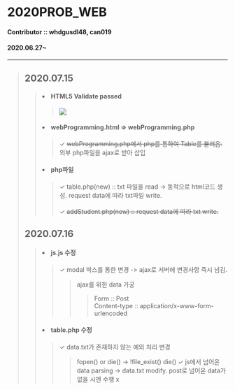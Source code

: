 # 2020PROB_WEB
#### Contributor :: whdgusdl48, can019
#### 2020.06.27~
<hr/>

>## **2020.07.15**
> >#### <li> **HTML5 Validate passed**
> > > <img src = "https://user-images.githubusercontent.com/26926966/87548043-ec73a100-c6e6-11ea-9ada-1a8acc19ead3.png" >
> >#### <li> **webProgramming.html => webProgramming.php**
> > > ✓ ~~webProgramming.php에서 php를 통하여 Table를 불러옴.~~ 외부 php파일을 ajax로 받아 삽입  
> >#### <li> **php파일**
> > > ✓ table.php(new) :: txt 파일을 read -> 동적으로 html코드 생성. request data에 따라 txt파일 write.<br>   
> > > ✓ ~~addStudent.php(new) :: request data에 따라 txt write.~~
>## **2020.07.16**
> >#### <li> **js.js 수정**
> > > ✓ modal 박스를 통한 변경 -> ajax로 서버에 변경사항 즉시 넘김.
> > > > ajax를 위한 data 가공
> > > > > Form :: Post<br/>
> > > > > Content-type :: application/x-www-form-urlencoded
> >#### <li> **table.php 수정**
> > > ✓ data.txt가 존재하지 않는 예외 처리 변경
> > > >  fopen() or die() ->  !file_exist() die()
> > > ✓ js에서 넘어온 data parsing -> data.txt modify.
> > > > post로 넘어온 data가 없을 시엔 수행 x
